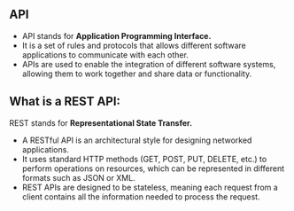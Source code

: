 ## API
- API stands for **Application Programming Interface.** 
- It is a set of rules and protocols that allows different software applications to communicate with each other.
- APIs are used to enable the integration of different software systems, allowing them to work together and share data or functionality.

## What is a REST API:

REST stands for **Representational State Transfer.** 
- A RESTful API is an architectural style for designing networked applications. 
- It uses standard HTTP methods (GET, POST, PUT, DELETE, etc.) to perform operations on resources, which can be represented in different formats such as JSON or XML.
- REST APIs are designed to be stateless, meaning each request from a client contains all the information needed to process the request.

